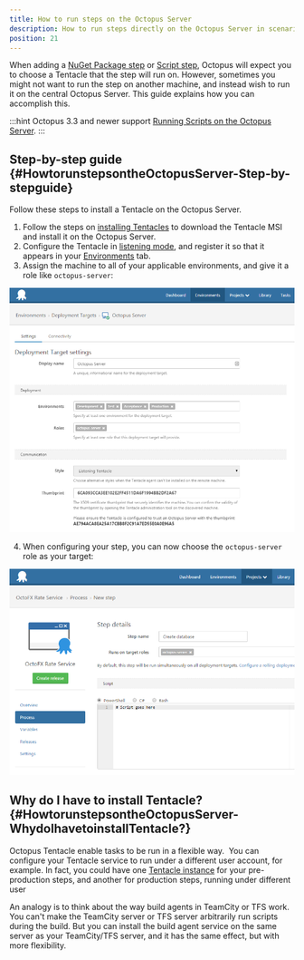 ```yaml
---
title: How to run steps on the Octopus Server
description: How to run steps directly on the Octopus Server in scenarios where they don't need to be run on a deployment target.
position: 21
---
```


When adding a [NuGet Package step](/docs/deploying-applications/deploying-packages/index.md) or [Script step](/docs/deploying-applications/custom-scripts/index.md), Octopus will expect you to choose a Tentacle that the step will run on. However, sometimes you might not want to run the step on another machine, and instead wish to run it on the central Octopus Server. This guide explains how you can accomplish this.

:::hint
Octopus 3.3 and newer support [Running Scripts on the Octopus Server](/docs/deploying-applications/custom-scripts/index.md).
:::

## Step-by-step guide {#HowtorunstepsontheOctopusServer-Step-by-stepguide}

Follow these steps to install a Tentacle on the Octopus Server.

1. Follow the steps on [installing Tentacles](/docs/installation/installing-tentacles/index.md) to download the Tentacle MSI and install it on the Octopus Server.
2. Configure the Tentacle in [listening mode](/docs/installation/installing-tentacles/listening-tentacles.md), and register it so that it appears in your [Environments](/docs/key-concepts/environments/index.md) tab.
3. Assign the machine to all of your applicable environments, and give it a role like `octopus-server`:

![](/docs/images/3702872/3964962.png "width=500")

4. When configuring your step, you can now choose the `octopus-server` role as your target:

![](/docs/images/3702872/3964961.png "width=500")

## Why do I have to install Tentacle?  {#HowtorunstepsontheOctopusServer-WhydoIhavetoinstallTentacle?}

Octopus Tentacle enable tasks to be run in a flexible way.  You can configure your Tentacle service to run under a different user account, for example. In fact, you could have one [Tentacle instance](/docs/administration/managing-multiple-instances.md) for your pre-production steps, and another for production steps, running under different user

An analogy is to think about the way build agents in TeamCity or TFS work. You can't make the TeamCity server or TFS server arbitrarily run scripts during the build. But you can install the build agent service on the same server as your TeamCity/TFS server, and it has the same effect, but with more flexibility.

